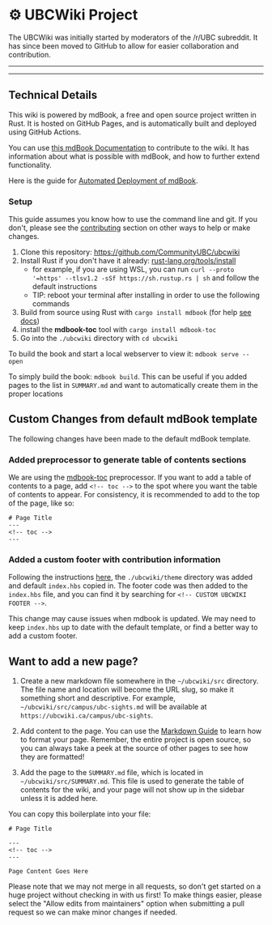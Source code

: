 # ⚙️ UBCWiki Project

The UBCWiki was initially started by moderators of the /r/UBC subreddit. It has since been moved to GitHub to allow for easier collaboration and contribution.

---
<!-- toc -->
---

## Technical Details

This wiki is powered by mdBook, a free and open source project written in Rust. It is hosted on GitHub Pages, and is automatically built and deployed using GitHub Actions.

You can use [this mdBook Documentation](https://rust-lang.github.io/mdBook/index.html) to contribute to the wiki. It has information about what is possible with mdBook, and how to further extend functionality.

Here is the guide for [Automated Deployment of mdBook](https://github.com/rust-lang/mdBook/wiki/Automated-Deployment%3A-GitHub-Actions).

### Setup

This guide assumes you know how to use the command line and git. If you don't, please see the [contributing](https://ubcwiki.ca/index.html#contributing) section on other ways to help or make changes.

1. Clone this repository: https://github.com/CommunityUBC/ubcwiki
2. Install Rust if you don't have it already: [rust-lang.org/tools/install](https://www.rust-lang.org/tools/install)
    - for example, if you are using WSL, you can run `curl --proto '=https' --tlsv1.2 -sSf https://sh.rustup.rs | sh` and follow the default instructions
    - TIP: reboot your terminal after installing in order to use the following commands
3. Build from source using Rust with `cargo install mdbook` (for help [see docs](https://rust-lang.github.io/mdBook/guide/installation.html))
4. install the **mdbook-toc** tool with `cargo install mdbook-toc`
5. Go into the `./ubcwiki` directory with `cd ubcwiki`

To build the book and start a local webserver to view it: `mdbook serve --open`

To simply build the book: `mdbook build`. This can be useful if you added pages to the list in `SUMMARY.md` and want to automatically create them in the proper locations 

## Custom Changes from default mdBook template

The following changes have been made to the default mdBook template.

### Added preprocessor to generate table of contents sections

We are using the [mdbook-toc](https://github.com/badboy/mdbook-toc) preprocessor. If you want to add a table of contents to a page, add `<!-- toc -->` to the spot where you want the table of contents to appear. For consistency, it is recommended to add to the top of the page, like so:

```
# Page Title
---
<!-- toc -->
---
```

### Added a custom footer with contribution information
Following the instructions [here](https://rust-lang.github.io/mdBook/format/theme/index.html), the `./ubcwiki/theme` directory was added and default `index.hbs` copied in. The footer code was then added to the `index.hbs` file, and you can find it by searching for `<!-- CUSTOM UBCWIKI FOOTER -->`.

This change may cause issues when mdbook is updated. We may need to keep `index.hbs` up to date with the default template, or find a better way to add a custom footer.

## Want to add a new page?

1. Create a new markdown file somewhere in the `~/ubcwiki/src` directory. The file name and location will become the URL slug, so make it something short and descriptive. For example, `~/ubcwiki/src/campus/ubc-sights.md` will be available at `https://ubcwiki.ca/campus/ubc-sights`.

2. Add content to the page. You can use the [Markdown Guide](https://rust-lang.github.io/mdBook/format/markdown.html) to learn how to format your page. Remember, the entire project is open source, so you can always take a peek at the source of other pages to see how they are formatted!

3. Add the page to the `SUMMARY.md` file, which is located in `~/ubcwiki/src/SUMMARY.md`. This file is used to generate the table of contents for the wiki, and your page will not show up in the sidebar unless it is added here.

You can copy this boilerplate into your file:

```
# Page Title

---
<!-- toc -->
---

Page Content Goes Here
```

Please note that we may not merge in all requests, so don't get started on a huge project without checking in with us first! To make things easier, please select the "Allow edits from maintainers" option when submitting a pull request so we can make minor changes if needed.